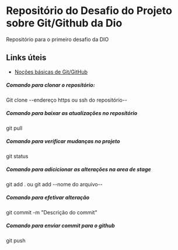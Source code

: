 # Repositório do Desafio do Projeto sobre Git/Github da Dio
Repositório para o primeiro desafio da DIO


## Links úteis
* [Noções básicas de Git/GitHub](https://web.dio.me/course/introducao-ao-git-e-ao-github/learning/75b9fe49-6ed4-4480-83a7-7e37fc356aa9)


##### Comando para clonar o repositório: </br>
Git clone --endereço https ou ssh do repositório--

##### Comando para baixar as atualizações no reposítório</br>
git pull

##### Comando para verificar mudanças no projeto</br>
git status

##### Comando para adicicionar as alterações na area de stage</br>
git add . ou git add --nome do arquivo--

##### Comando para efetivar alteração</br>
git commit -m "Descrição do commit"

##### Comando para enviar commit para o github</br>
git push
